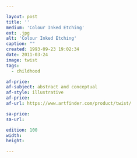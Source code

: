 ```yaml
---

layout: post
title: ''
medium: 'Colour Inked Etching'
ext: .jpg
alt: 'Colour Inked Etching'
caption: ""
created: 1993-09-23 19:02:34
date: 2011-03-24
image: twist
tags:
  - childhood

af-price:
af-subject: abstract and conceptual
af-style: illustrative
af-price:
af-url: https://www.artfinder.com/product/twist/

sa-price:
sa-url:

edition: 100
width:
height:

---
```

